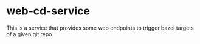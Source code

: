 # web-cd-service
This is a service that provides some web endpoints to trigger bazel targets of a given git repo
